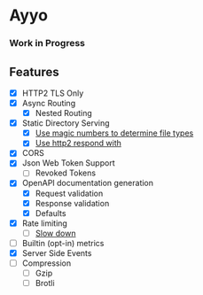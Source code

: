 # Ayyo

### Work in Progress


## Features
- [x] HTTP2 TLS Only
- [x] Async Routing
    - [x] Nested Routing
- [x] Static Directory Serving
  - [x] [Use magic numbers to determine file types](https://www.npmjs.com/package/file-type)
  - [x] [Use http2 respond with](https://nodejs.org/api/http2.html#http2_http2stream_respondwithfile_path_headers_options)
- [x] CORS
- [x] Json Web Token Support
    - [ ] Revoked Tokens
- [x] OpenAPI documentation generation
    - [x] Request validation
    - [x] Response validation
    - [x] Defaults
- [x] Rate limiting
    - [ ] [Slow down](https://www.npmjs.com/package/express-slow-down)
- [ ] Builtin (opt-in) metrics
- [x] Server Side Events
- [ ] Compression
    - [ ] Gzip
    - [ ] Brotli
